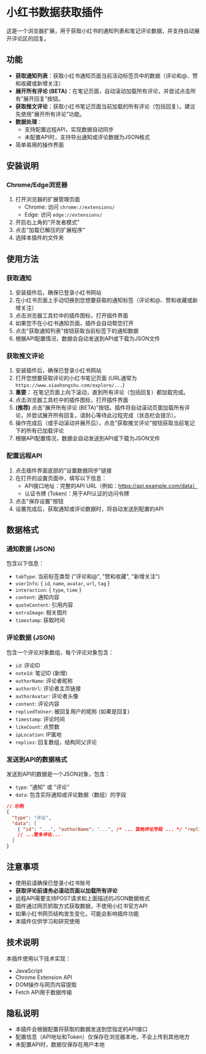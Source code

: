 # 小红书数据获取插件

这是一个浏览器扩展，用于获取小红书的通知列表和笔记评论数据，并支持自动展开评论区的回复。

## 功能

- **获取通知列表**：获取小红书通知页面当前活动标签页中的数据（评论和@、赞和收藏或新增关注）
- **展开所有评论 (BETA)**：在笔记页面，自动滚动加载所有评论，并尝试点击所有"展开回复"按钮。
- **获取推文评论**：获取小红书笔记页面当前加载的所有评论（包括回复）。建议先使用"展开所有评论"功能。
- **数据处理**：
    - 支持配置远程API，实现数据自动同步
    - 未配置API时，支持导出通知或评论数据为JSON格式
- 简单易用的操作界面

## 安装说明

### Chrome/Edge浏览器

1. 打开浏览器的扩展管理页面
   - Chrome: 访问 `chrome://extensions/`
   - Edge: 访问 `edge://extensions/`
2. 开启右上角的"开发者模式"
3. 点击"加载已解压的扩展程序"
4. 选择本插件的文件夹

## 使用方法

### 获取通知

1. 安装插件后，确保已登录小红书网站
2. 在小红书页面上手动切换到您想要获取的通知标签（评论和@、赞和收藏或新增关注）
3. 点击浏览器工具栏中的插件图标，打开插件界面
4. 如果您不在小红书通知页面，插件会自动帮您打开
5. 点击"获取通知列表"按钮获取当前标签下的通知数据
6. 根据API配置情况，数据会自动发送到API或下载为JSON文件

### 获取推文评论

1. 安装插件后，确保已登录小红书网站
2. 打开您想要获取评论的小红书笔记页面 (URL通常为 `https://www.xiaohongshu.com/explore/...`)
3. **重要：** 在笔记页面上向下滚动，直到所有评论（包括回复）都加载完成。
4. 点击浏览器工具栏中的插件图标，打开插件界面
5. **(推荐)** 点击"展开所有评论 (BETA)"按钮。插件将自动滚动页面加载所有评论，并尝试展开所有回复。请耐心等待此过程完成（状态栏会提示）。
6. 操作完成后（或手动滚动并展开后），点击"获取推文评论"按钮获取当前笔记下的所有已加载评论
7. 根据API配置情况，数据会自动发送到API或下载为JSON文件

### 配置远程API

1. 点击插件界面底部的"设置数据同步"链接
2. 在打开的设置页面中，填写以下信息：
   - API接口地址：完整的API URL（例如：https://api.example.com/data）
   - 认证令牌 (Token)：用于API认证的访问令牌
3. 点击"保存设置"按钮
4. 设置完成后，获取通知或评论数据时，将自动发送到配置的API

## 数据格式

### 通知数据 (JSON)

包含以下信息：
- `tabType`: 当前标签类型 ("评论和@", "赞和收藏", "新增关注")
- `userInfo`: { `id`, `name`, `avatar`, `url`, `tag` }
- `interaction`: { `type`, `time` }
- `content`: 通知内容
- `quoteContent`: 引用内容
- `extraImage`: 相关图片
- `timestamp`: 获取时间

### 评论数据 (JSON)

包含一个评论对象数组，每个评论对象包含：
- `id`: 评论ID
- `noteId`: 笔记ID (新增)
- `authorName`: 评论者昵称
- `authorUrl`: 评论者主页链接
- `authorAvatar`: 评论者头像
- `content`: 评论内容
- `repliedToUser`: 被回复用户的昵称 (如果是回复)
- `timestamp`: 评论时间
- `likeCount`: 点赞数
- `ipLocation`: IP属地
- `replies`: 回复数组，结构同父评论

### 发送到API的数据格式

发送到API的数据是一个JSON对象，包含：
- `type`: "通知" 或 "评论"
- `data`: 包含实际通知或评论数据（数组）的字段

```json
// 示例
{
  "type": "评论", 
  "data": [
    { "id": "...", "authorName": "...", /* ... 其他评论字段 ... */ "replies": [...] },
    // ...更多评论...
  ]
}
```

## 注意事项

- 使用前请确保已登录小红书账号
- **获取评论前请务必滚动页面以加载所有评论**
- 远程API需要支持POST请求和上面描述的JSON数据格式
- 插件通过网页抓取方式获取数据，不使用小红书官方API
- 如果小红书网页结构发生变化，可能会影响插件功能
- 本插件仅供学习和研究使用

## 技术说明

本插件使用以下技术实现：
- JavaScript
- Chrome Extension API
- DOM操作与网页内容提取
- Fetch API用于数据传输

## 隐私说明

- 本插件会根据配置将获取的数据发送到您指定的API接口
- 配置信息（API地址和Token）仅保存在浏览器本地，不会上传到其他地方
- 未配置API时，数据仅保存在用户本地 